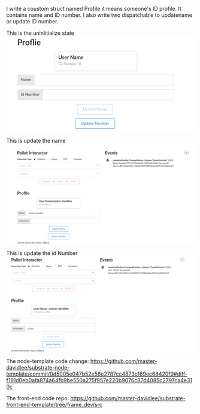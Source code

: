 I write a coustom struct named Profile it means someone's ID profile.
It contains name and ID number. I also write two dispatchable to updatename or update ID number.


This is the uninlitialize state
![img](https://github.com/master-davidlee/hello-world-by-polkadot/blob/main/Frame_Dev/img/The_default_state.png)


This is update the name
![img](https://github.com/master-davidlee/hello-world-by-polkadot/blob/main/Frame_Dev/img/Set_user_name.png)

This is update the id Number
![img](https://github.com/master-davidlee/hello-world-by-polkadot/blob/main/Frame_Dev/img/Set_user_id.png)

The node-template code change:
https://github.com/master-davidlee/substrate-node-template/commit/0d5005e047b52e58e2787cc4873c169ec68420f9#diff-f191d0eb0afa874a64fb9be550a275f957e220b9076c87d4085c2797ca4e310c

The front-end code repo:
https://github.com/master-davidlee/substrate-front-end-template/tree/frame_dev/src
